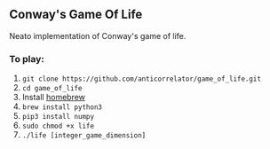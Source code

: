 ## Conway's Game Of Life

Neato implementation of Conway's game of life.

### To play:

1. ```git clone https://github.com/anticorrelator/game_of_life.git```
2. ```cd game_of_life```
2. Install [homebrew](http://brew.sh)
3. ```brew install python3```
4. ```pip3 install numpy```
5. ```sudo chmod +x life```
6. ```./life [integer_game_dimension]```
